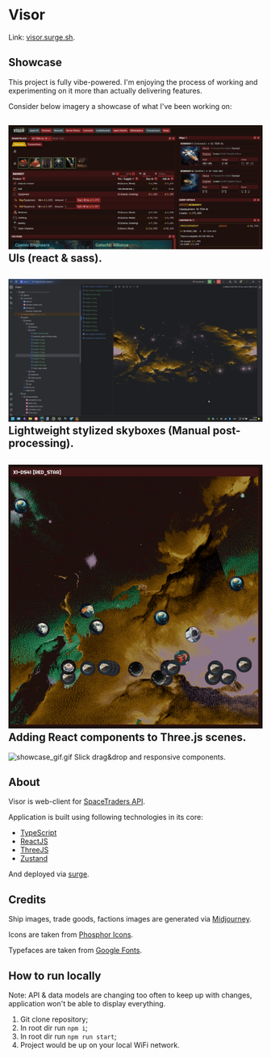 # Visor

Link: [visor.surge.sh](https://visor.surge.sh).

## Showcase

This project is fully vibe-powered. I'm enjoying the process of working and experimenting on it more than actually delivering features.

Consider below imagery a showcase of what I've been working on:

![showcase3.png](readme_assets/showcase3.png)
UIs (react & sass).
---
![showcase1.png](readme_assets/showcase1.png)
Lightweight stylized skyboxes (Manual post-processing).
---
![showcase2.png](readme_assets/showcase2.png)
Adding React components to Three.js scenes.
---
![showcase_gif.gif](readme_assets/showcase_gif.gif)
Slick drag&drop and responsive components.

## About

Visor is web-client for [SpaceTraders API](https://spacetraders.io).

Application is built using following technologies in its core:

* [TypeScript](https://www.typescriptlang.org)
* [ReactJS](https://react.dev)
* [ThreeJS](https://threejs.org)
* [Zustand](https://github.com/pmndrs/zustand)

And deployed via [surge](https://surge.sh).

## Credits

Ship images, trade goods, factions images are generated via [Midjourney](https://www.midjourney.com).

Icons are taken from [Phosphor Icons](https://phosphoricons.com).

Typefaces are taken from [Google Fonts](https://fonts.google.com).

## How to run locally

Note: API & data models are changing too often to keep up with changes, application won't be able to display everything.

1. Git clone repository;
2. In root dir run `npm i`;
3. In root dir run `npm run start`;
4. Project would be up on your local WiFi network.